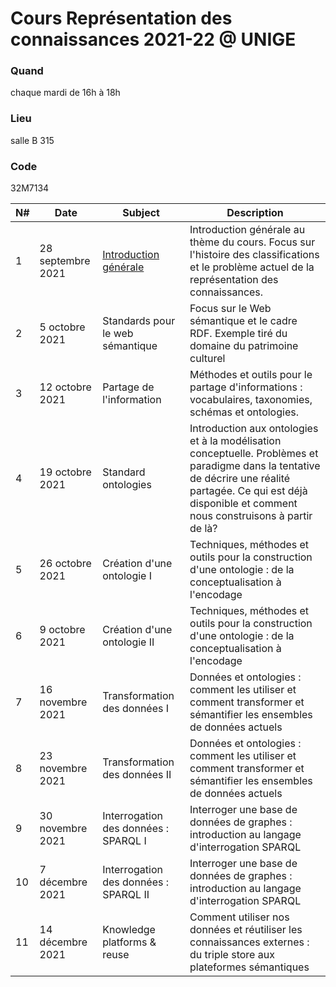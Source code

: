 
# Cours Représentation des connaissances 2021-22 @ UNIGE

### Quand
chaque mardi de 16h à 18h

### Lieu 
salle B 315

### Code
32M7134



| N# | Date              | Subject                               | Description                                                                                                                                                                                                       |
|----|-------------------|---------------------------------------|-------------------------------------------------------------------------------------------------------------------------------------------------------------------------------------------------------------------|
| 1  | 28 septembre 2021 | [Introduction générale](https://github.com/ncarboni/KR-2021-22/blob/main/1/README.md)                 | Introduction générale au thème du cours. Focus sur l'histoire des classifications et le problème actuel de la représentation des connaissances.                                                                   |
| 2  | 5 octobre 2021    | Standards pour le web sémantique      | Focus sur le Web sémantique et le cadre RDF. Exemple tiré du domaine du patrimoine culturel                                                                                                                       |
| 3  | 12 octobre 2021   | Partage de l'information              | Méthodes et outils pour le partage d'informations : vocabulaires, taxonomies, schémas et ontologies.                                                                                                              |
| 4  | 19 octobre 2021   | Standard ontologies                   | Introduction aux ontologies et à la modélisation conceptuelle. Problèmes et paradigme dans la tentative de décrire une réalité partagée.  Ce qui est déjà disponible et comment nous construisons à partir de là? |
| 5  | 26 octobre 2021   | Création d'une ontologie I            | Techniques, méthodes et outils pour la construction d'une ontologie : de la conceptualisation à l'encodage                                                                                                        |
| 6  | 9 octobre 2021    | Création d'une ontologie II           | Techniques, méthodes et outils pour la construction d'une ontologie : de la conceptualisation à l'encodage                                                                                                        |
| 7  | 16 novembre 2021  | Transformation des données I          | Données et ontologies : comment les utiliser et comment transformer et sémantifier les ensembles de données actuels                                                                                               |
| 8  | 23 novembre 2021  | Transformation des données II         | Données et ontologies : comment les utiliser et comment transformer et sémantifier les ensembles de données actuels                                                                                               |
| 9  | 30 novembre 2021  | Interrogation des données : SPARQL I  | Interroger une base de données de graphes : introduction au langage d'interrogation SPARQL                                                                                                                        |
| 10 | 7 décembre 2021   | Interrogation des données : SPARQL II | Interroger une base de données de graphes : introduction au langage d'interrogation SPARQL                                                                                                                        |
| 11 | 14 décembre 2021  | Knowledge platforms & reuse           | Comment utiliser nos données et réutiliser les connaissances externes : du triple store aux plateformes sémantiques                                                                                               |